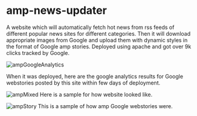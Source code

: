 # amp-news-updater
A website which will automatically fetch hot news from rss feeds of different popular news sites for different categories. 
Then it will download appropriate images from Google and upload them with dynamic styles in the format of Google amp stories. 
Deployed using apache and got over 9k clicks tracked by Google.

![ampGoogleAnalytics](https://user-images.githubusercontent.com/84411432/204052175-0d30d419-8b97-4944-9026-7be66474218b.jpg)

When it was deployed, here are the google analytics results for Google webstories posted by this site within few days of deployment.

![ampMixed](https://user-images.githubusercontent.com/84411432/204052187-7678dc1f-37bc-4d38-885a-f18833715d8a.png)
Here is a sample for how website looked like.


![ampStory](https://user-images.githubusercontent.com/84411432/204052195-a3556b20-cceb-4d44-8a07-ca70cf323c14.png)
This is a sample of how amp Google webstories were.
